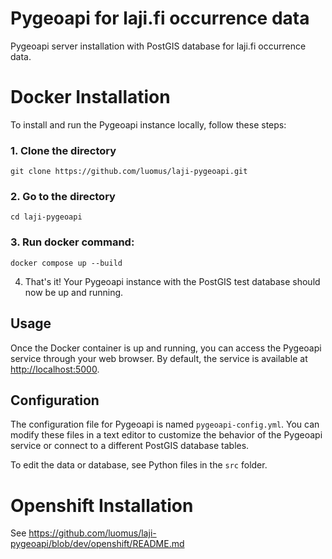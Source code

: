 
# Pygeoapi for laji.fi occurrence data
Pygeoapi server installation with PostGIS database for laji.fi occurrence data.

# Docker Installation
To install and run the Pygeoapi instance locally, follow these steps:

### 1. Clone the directory
```
git clone https://github.com/luomus/laji-pygeoapi.git
```
### 2. Go to the directory
```
cd laji-pygeoapi
```
### 3. Run docker command:
```
docker compose up --build
```
4. That's it! Your Pygeoapi instance with the PostGIS test database should now be up and running.
## Usage
Once the Docker container is up and running, you can access the Pygeoapi service through your web browser. By default, the service is available at [http://localhost:5000](http://localhost:5000).

## Configuration
The configuration file for Pygeoapi is named `pygeoapi-config.yml`. You can modify these files in a text editor to customize the behavior of the Pygeoapi service or connect to a different PostGIS database tables.

To edit the data or database, see Python files in the `src` folder. 

# Openshift Installation
See https://github.com/luomus/laji-pygeoapi/blob/dev/openshift/README.md
